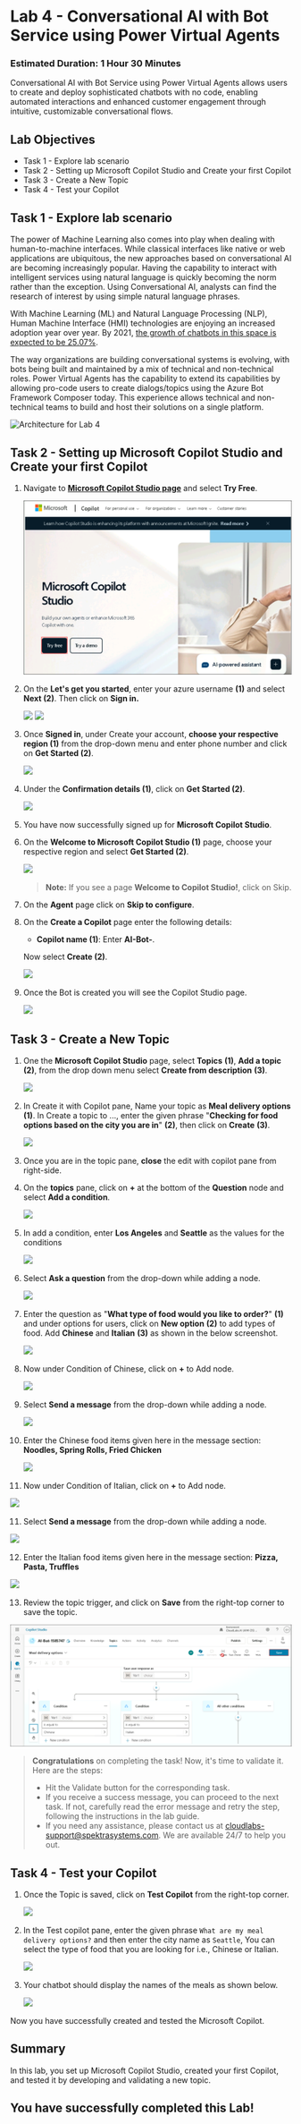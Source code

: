 # Lab 4 - Conversational AI with Bot Service using Power Virtual Agents

### Estimated Duration: 1 Hour 30 Minutes

Conversational AI with Bot Service using Power Virtual Agents allows users to create and deploy sophisticated chatbots with no code, enabling automated interactions and enhanced customer engagement through intuitive, customizable conversational flows.

## Lab Objectives

- Task 1 - Explore lab scenario
- Task 2 - Setting up Microsoft Copilot Studio and Create your first Copilot
- Task 3 - Create a New Topic
- Task 4 - Test your Copilot

## Task 1 - Explore lab scenario

The power of Machine Learning also comes into play when dealing with human-to-machine interfaces. While classical interfaces like native or web applications are ubiquitous, the new approaches based on conversational AI are becoming increasingly popular. Having the capability to interact with intelligent services using natural language is quickly becoming the norm rather than the exception. Using Conversational AI, analysts can find the research of interest by using simple natural language phrases.

With Machine Learning (ML) and Natural Language Processing (NLP), Human Machine Interface (HMI) technologies are enjoying an increased adoption year over year. By 2021, [the growth of chatbots in this space is expected to be 25.07%](https://www.technavio.com/report/chatbot-market-industry-analysis).


The way organizations are building conversational systems is evolving, with bots being built and maintained by a mix of technical and non-technical roles. Power Virtual Agents has the capability to extend its capabilities by allowing pro-code users to create dialogs/topics using the Azure Bot Framework Composer today. This experience allows technical and non-technical teams to build and host their solutions on a single platform.

![Architecture for Lab 4](media/ai-workflow.png)

## Task 2 - Setting up Microsoft Copilot Studio and Create your first Copilot

1. Navigate to **[Microsoft Copilot Studio page](https://www.microsoft.com/en-us/copilot/microsoft-copilot-studio)** and select **Try Free**. 

   ![](media/L4T2S1upd.png)

1. On the **Let's get you started**, enter your azure username **(1)** and select **Next (2)**. Then click on **Sign in.** 

   ![](media/L4T2S2.png)
   ![](media/L4T2S2.2.png)

1. Once **Signed in**, under Create your account, **choose your respective region (1)** from the drop-down menu and enter phone number and click on **Get Started (2)**.
   
   ![](media/L4T2S3.png)
   
1. Under the **Confirmation details (1)**, click on **Get Started (2)**.

   ![](media/upd-l3-t3-s4.png)

1. You have now successfully signed up for **Microsoft Copilot Studio**.

1. On the **Welcome to Microsoft Copilot Studio (1)** page, choose your respective region and select **Get Started (2)**.

   ![](media/L4T2S6.png)
   >**Note:** If you see a page **Welcome to Copilot Studio!**, click on Skip.

1. On the **Agent** page click on **Skip to configure**.

1. On the **Create a Copilot** page enter the following details:

   - **Copilot name (1)**: Enter **AI-Bot-<inject key="DeploymentID" enableCopy="false"/>**.

   Now select **Create (2)**.

   ![](media/create_bot.jpg)

1. Once the Bot is created you will see the Copilot Studio page.

   ![](media/test-copilot0.1-1.jpg)

## Task 3 - Create a New Topic

1. One the **Microsoft Copilot Studio** page, select **Topics** **(1)**, **Add a topic** **(2)**, from the drop down menu select **Create from description** **(3)**.

   ![](media/copilot-1.jpg)

2. In Create it with Copilot pane, Name your topic as **Meal delivery options** **(1)**. In Create a topic to ..., enter the given phrase "**Checking for food options based on the city you are in**" **(2)**, then click on **Create** **(3)**.

   ![](media/cai-l4-t4-s2.png)

3. Once you are in the topic pane, **close** the edit with copilot pane from right-side.

4. On the **topics** pane, click on **+** at the bottom of the **Question** node and select **Add a condition**.

   ![](media/L4T3S4.png)

1. In add a condition, enter **Los Angeles** and **Seattle** as the values for the conditions

   ![](media/L4T3S4upd.png)

5. Select **Ask a question** from the drop-down while adding a node.

   ![](media/L4T3S5.png)

6. Enter the question as "**What type of food would you like to order?**" **(1)** and under options for users, click on **New option** **(2)** to add types of food. Add **Chinese** and **Italian** **(3)** as shown in the below screenshot.

   ![](media/cai-l4-t4-s6.png)
   
7. Now under Condition of Chinese, click on **+** to Add node.

   ![](media/cai-l4-t4-s7new.png)

8. Select **Send a message** from the drop-down while adding a node.

   ![](media/cai-l4-t4-s8.png)

9. Enter the Chinese food items given here in the message section: **Noodles, Spring Rolls, Fried Chicken**

   ![](media/cai-l4-t4-s9.png)

10. Now under Condition of Italian, click on **+** to Add node.

   ![](media/cai-l4-t4-s10.png)

11. Select **Send a message** from the drop-down while adding a node.

   ![](media/cai-l4-t4-s11.png)

12. Enter the Italian food items given here in the message section: **Pizza, Pasta, Truffles**

   ![](media/cai-l4-t4-s12.png)

13. Review the topic trigger, and click on **Save** from the right-top corner to save the topic.

   ![](media/cai-l4-t4-s13newupd.png)

   > **Congratulations** on completing the task! Now, it's time to validate it. Here are the steps:
   > - Hit the Validate button for the corresponding task.
   > - If you receive a success message, you can proceed to the next task. If not, carefully read the error message and retry the step, following the instructions in the lab guide.
   > - If you need any assistance, please contact us at cloudlabs-support@spektrasystems.com. We are available 24/7 to help you out.

   <validation step="1f3092c6-421b-4e88-8fe6-b5cb70ca1396" />

## Task 4 - Test your Copilot

1. Once the Topic is saved, click on **Test Copilot** from the right-top corner.

   ![](media/test-0012.jpg)

1. In the Test copilot pane, enter the given phrase ```What are my meal delivery options?``` and then enter the city name as ```Seattle```, You can select the type of food that you are looking for i.e., Chinese or Italian. 

   ![](media/test-copilot-1.jpg)
 
1. Your chatbot should display the names of the meals as shown below.

   ![](media/test-324.jpg)

Now you have successfully created and tested the Microsoft Copilot.

## Summary 

In this lab, you set up Microsoft Copilot Studio, created your first Copilot, and tested it by developing and validating a new topic.

## You have successfully completed this Lab!
